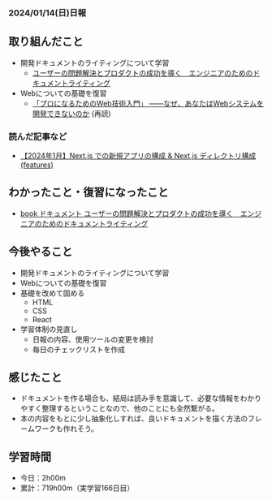 ### 2024/01/14(日)日報
## 取り組んだこと
- 開発ドキュメントのライティングについて学習
  - [ユーザーの問題解決とプロダクトの成功を導く　エンジニアのためのドキュメントライティング](https://amzn.asia/d/e0OOwBo) 
- Webについての基礎を復習
  - [「プロになるためのWeb技術入門」 ――なぜ、あなたはWebシステムを開発できないのか](https://amzn.asia/d/2WYCcjH) (再読)

### 読んだ記事など
- [【2024年1月】Next.js での新規アプリの構成 & Next.js ディレクトリ構成(features)](https://zenn.dev/hokuto_tech/articles/fdabaff60f5af2)

## わかったこと・復習になったこと
  - [book ドキュメント ユーザーの問題解決とプロダクトの成功を導く　エンジニアのためのドキュメントライティング](https://www.notion.so/book-855829d0f9144008ad8d7a01c521f0c7?pvs=4)

## 今後やること
- 開発ドキュメントのライティングについて学習
- Webについての基礎を復習
- 基礎を改めて固める
  - HTML
  - CSS
  - React
- 学習体制の見直し
  - 日報の内容、使用ツールの変更を検討
  - 毎日のチェックリストを作成

## 感じたこと
- ドキュメントを作る場合も、結局は読み手を意識して、必要な情報をわかりやすく整理するということなので、他のことにも全然繋がる。
- 本の内容をもとに少し抽象化しすれば、良いドキュメントを描く方法のフレームワークも作れそう。

## 学習時間
- 今日：2h00m
- 累計：719h00m（実学習166日目）